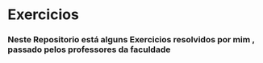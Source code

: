 # Exercicios

### Neste Repositorio está alguns Exercicios resolvidos por mim , passado pelos professores da faculdade
